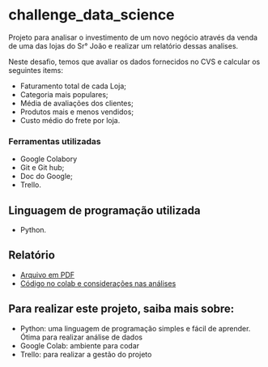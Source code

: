 # challenge_data_science
Projeto para analisar o investimento de um novo negócio através da venda de uma das lojas do Sr° João e realizar um relatório dessas analises.

Neste desafio, temos que avaliar os dados fornecidos no CVS e calcular os seguintes items:

- Faturamento total de cada Loja;
- Categoria mais populares;
- Média de avaliações dos clientes;
- Produtos mais e menos vendidos;
- Custo médio do frete por loja.

### Ferramentas utilizadas
- Google Colabory
- Git e Git hub;
- Doc do Google;
- Trello.

## Linguagem de programação utilizada
- Python.

## Relatório 
- [Arquivo em PDF]()
- [Código no colab e considerações nas análises]()

## Para realizar este projeto, saiba mais sobre:
- Python: uma linguagem de programação simples e fácil de aprender. Ótima para realizar análise de dados
- Google Colab: ambiente para codar
- Trello: para realizar a gestão do projeto

